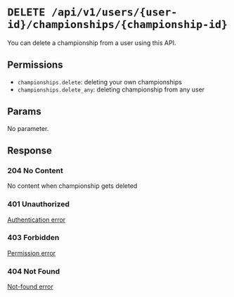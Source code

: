 # `DELETE /api/v1/users/{user-id}/championships/{championship-id}`
You can delete a championship from a user using this API.


## Permissions

- `championships.delete`: deleting your own championships
- `championships.delete_any`: deleting championship from any user

## Params

No parameter.

## Response

### 204 No Content
 No content when championship gets deleted

### 401 Unauthorized
 [Authentication error](../../authentication-errors.md)

### 403 Forbidden
 [Permission error](../../permission-errors.md)

### 404 Not Found
 [Not-found error](../../not-found-errors.md)
